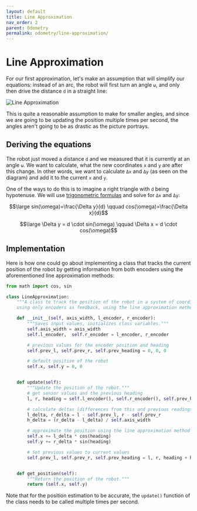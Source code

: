 ```yaml
---
layout: default
title: Line Approximation
nav_order: 2
parent: Odometry
permalink: odometry/line-approximation/
---
```


# Line Approximation
For our first approximation, let's make an assumption that will simplify our equations: instead of an arc, the robot will first turn an angle `ω`, and only then drive the distance `d` in a straight line:

![Line Approximation]({{site.url}}/assets/images/odometry/line-approximation.png "Line Approximation")

This is quite a reasonable assumption to make for smaller angles, and since we are going to be updating the position multiple times per second, the angles aren't going to be as drastic as the picture portrays.


## Deriving the equations
The robot just moved a distance `d` and we measured that it is currently at an angle `ω`. We want to calculate, what the new coordinates `x` and `y` are after this change. In other words, we want to calculate `Δx` and `Δy` (as seen on the diagram) and add it to the current `x` and `y`.

One of the ways to do this is to imagine a right triangle with `d` being hypotenuse. We will use [trigonometric formulas](https://www2.clarku.edu/faculty/djoyce/trig/formulas.html) and solve for `Δx` and `Δy`:

$$\large sin(\omega)=\frac{\Delta y}{d} \qquad cos(\omega)=\frac{\Delta x}{d}$$

$$\large \Delta y = d \cdot sin(\omega) \qquad \Delta x = d \cdot cos(\omega)$$


## Implementation
Here is how one could go about implementing a class that tracks the current position of the robot by getting information from both encoders using the aforementioned line approximation methods:

```python
from math import cos, sin

class LineApproximation:
    """A class to track the position of the robot in a system of coordinates
    using only encoders as feedback, using the line approximation method."""

    def __init__(self, axis_width, l_encoder, r_encoder):
        """Saves input values, initializes class variables."""
        self.axis_width = axis_width
        self.l_encoder,  self.r_encoder = l_encoder, r_encoder

        # previous values for the encoder position and heading
        self.prev_l, self.prev_r, self.prev_heading = 0, 0, 0

        # default position of the robot
        self.x, self.y = 0, 0


    def update(self):
        """Update the position of the robot."""
        # get sensor values and the previous heading
        l, r, heading = self.l_encoder(), self.r_encoder(), self.prev_heading

        # calculate deltas (differences from this and previous readings)
        l_delta, r_delta = l - self.prev_l, r - self.prev_r
        h_delta = (r_delta - l_delta) / self.axis_width

        # approximate the position using the line approximation method
        self.x += l_delta * cos(heading)
        self.y += r_delta * sin(heading)

        # Set previous values to current values
        self.prev_l, self.prev_r, self.prev_heading = l, r, heading + h_delta


    def get_position(self):
        """Return the position of the robot."""
        return (self.x, self.y)
```

Note that for the position estimation to be accurate, the `update()` function of the class needs to be called multiple times per second.
